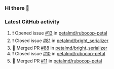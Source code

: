 ### Hi there 👋


### Latest GitHub activity
<!--START_SECTION:activity-->
1. ❗️ Opened issue [#13](https://github.com/petalmd/rubocop-petal/issues/13) in [petalmd/rubocop-petal](https://github.com/petalmd/rubocop-petal)
2. ❗️ Closed issue [#81](https://github.com/petalmd/bright_serializer/issues/81) in [petalmd/bright_serializer](https://github.com/petalmd/bright_serializer)
3. 🎉 Merged PR [#88](https://github.com/petalmd/bright_serializer/pull/88) in [petalmd/bright_serializer](https://github.com/petalmd/bright_serializer)
4. ❗️ Closed issue [#10](https://github.com/petalmd/rubocop-petal/issues/10) in [petalmd/rubocop-petal](https://github.com/petalmd/rubocop-petal)
5. 🎉 Merged PR [#11](https://github.com/petalmd/rubocop-petal/pull/11) in [petalmd/rubocop-petal](https://github.com/petalmd/rubocop-petal)
<!--END_SECTION:activity-->

<!--
**Bhacaz/bhacaz** is a ✨ _special_ ✨ repository because its `README.md` (this file) appears on your GitHub profile.

Here are some ideas to get you started:

- 🔭 I’m currently working on ...
- 🌱 I’m currently learning ...
- 👯 I’m looking to collaborate on ...
- 🤔 I’m looking for help with ...
- 💬 Ask me about ...
- 📫 How to reach me: ...
- 😄 Pronouns: ...
- ⚡ Fun fact: ...
-->
